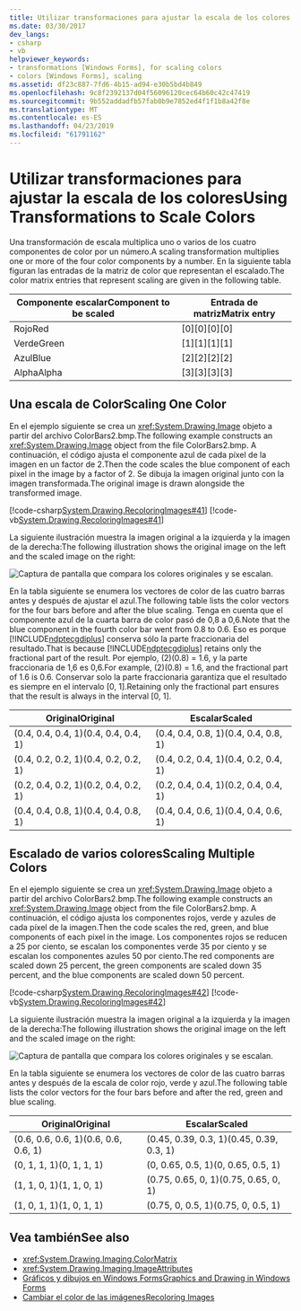 ```yaml
---
title: Utilizar transformaciones para ajustar la escala de los colores
ms.date: 03/30/2017
dev_langs:
- csharp
- vb
helpviewer_keywords:
- transformations [Windows Forms], for scaling colors
- colors [Windows Forms], scaling
ms.assetid: df23c887-7fd6-4b15-ad94-e30b5bd4b849
ms.openlocfilehash: 9c8f2392137d04f56096120cec64b60c42c47419
ms.sourcegitcommit: 9b552addadfb57fab0b9e7852ed4f1f1b8a42f8e
ms.translationtype: MT
ms.contentlocale: es-ES
ms.lasthandoff: 04/23/2019
ms.locfileid: "61791162"
---
```

# <a name="using-transformations-to-scale-colors"></a><span data-ttu-id="55e40-102">Utilizar transformaciones para ajustar la escala de los colores</span><span class="sxs-lookup"><span data-stu-id="55e40-102">Using Transformations to Scale Colors</span></span>
<span data-ttu-id="55e40-103">Una transformación de escala multiplica uno o varios de los cuatro componentes de color por un número.</span><span class="sxs-lookup"><span data-stu-id="55e40-103">A scaling transformation multiplies one or more of the four color components by a number.</span></span> <span data-ttu-id="55e40-104">En la siguiente tabla figuran las entradas de la matriz de color que representan el escalado.</span><span class="sxs-lookup"><span data-stu-id="55e40-104">The color matrix entries that represent scaling are given in the following table.</span></span>  
  
|<span data-ttu-id="55e40-105">Componente escalar</span><span class="sxs-lookup"><span data-stu-id="55e40-105">Component to be scaled</span></span>|<span data-ttu-id="55e40-106">Entrada de matriz</span><span class="sxs-lookup"><span data-stu-id="55e40-106">Matrix entry</span></span>|  
|----------------------------|------------------|  
|<span data-ttu-id="55e40-107">Rojo</span><span class="sxs-lookup"><span data-stu-id="55e40-107">Red</span></span>|<span data-ttu-id="55e40-108">[0][0]</span><span class="sxs-lookup"><span data-stu-id="55e40-108">[0][0]</span></span>|  
|<span data-ttu-id="55e40-109">Verde</span><span class="sxs-lookup"><span data-stu-id="55e40-109">Green</span></span>|<span data-ttu-id="55e40-110">[1][1]</span><span class="sxs-lookup"><span data-stu-id="55e40-110">[1][1]</span></span>|  
|<span data-ttu-id="55e40-111">Azul</span><span class="sxs-lookup"><span data-stu-id="55e40-111">Blue</span></span>|<span data-ttu-id="55e40-112">[2][2]</span><span class="sxs-lookup"><span data-stu-id="55e40-112">[2][2]</span></span>|  
|<span data-ttu-id="55e40-113">Alpha</span><span class="sxs-lookup"><span data-stu-id="55e40-113">Alpha</span></span>|<span data-ttu-id="55e40-114">[3][3]</span><span class="sxs-lookup"><span data-stu-id="55e40-114">[3][3]</span></span>|  
  
## <a name="scaling-one-color"></a><span data-ttu-id="55e40-115">Una escala de Color</span><span class="sxs-lookup"><span data-stu-id="55e40-115">Scaling One Color</span></span>  
 <span data-ttu-id="55e40-116">En el ejemplo siguiente se crea un <xref:System.Drawing.Image> objeto a partir del archivo ColorBars2.bmp.</span><span class="sxs-lookup"><span data-stu-id="55e40-116">The following example constructs an <xref:System.Drawing.Image> object from the file ColorBars2.bmp.</span></span> <span data-ttu-id="55e40-117">A continuación, el código ajusta el componente azul de cada píxel de la imagen en un factor de 2.</span><span class="sxs-lookup"><span data-stu-id="55e40-117">Then the code scales the blue component of each pixel in the image by a factor of 2.</span></span> <span data-ttu-id="55e40-118">Se dibuja la imagen original junto con la imagen transformada.</span><span class="sxs-lookup"><span data-stu-id="55e40-118">The original image is drawn alongside the transformed image.</span></span>  
  
 [!code-csharp[System.Drawing.RecoloringImages#41](~/samples/snippets/csharp/VS_Snippets_Winforms/System.Drawing.RecoloringImages/CS/Class1.cs#41)]
 [!code-vb[System.Drawing.RecoloringImages#41](~/samples/snippets/visualbasic/VS_Snippets_Winforms/System.Drawing.RecoloringImages/VB/Class1.vb#41)]  
  
 <span data-ttu-id="55e40-119">La siguiente ilustración muestra la imagen original a la izquierda y la imagen de la derecha:</span><span class="sxs-lookup"><span data-stu-id="55e40-119">The following illustration shows the original image on the left and the scaled image on the right:</span></span>  
  
 ![Captura de pantalla que compara los colores originales y se escalan.](./media/using-transformations-to-scale-colors/four-bar-scale-one-color.png)  
  
 <span data-ttu-id="55e40-121">En la tabla siguiente se enumera los vectores de color de las cuatro barras antes y después de ajustar el azul.</span><span class="sxs-lookup"><span data-stu-id="55e40-121">The following table lists the color vectors for the four bars before and after the blue scaling.</span></span> <span data-ttu-id="55e40-122">Tenga en cuenta que el componente azul de la cuarta barra de color pasó de 0,8 a 0,6.</span><span class="sxs-lookup"><span data-stu-id="55e40-122">Note that the blue component in the fourth color bar went from 0.8 to 0.6.</span></span> <span data-ttu-id="55e40-123">Eso es porque [!INCLUDE[ndptecgdiplus](../../../../includes/ndptecgdiplus-md.md)] conserva sólo la parte fraccionaria del resultado.</span><span class="sxs-lookup"><span data-stu-id="55e40-123">That is because [!INCLUDE[ndptecgdiplus](../../../../includes/ndptecgdiplus-md.md)] retains only the fractional part of the result.</span></span> <span data-ttu-id="55e40-124">Por ejemplo, (2)(0.8) = 1.6, y la parte fraccionaria de 1,6 es 0,6.</span><span class="sxs-lookup"><span data-stu-id="55e40-124">For example, (2)(0.8) = 1.6, and the fractional part of 1.6 is 0.6.</span></span> <span data-ttu-id="55e40-125">Conservar solo la parte fraccionaria garantiza que el resultado es siempre en el intervalo [0, 1].</span><span class="sxs-lookup"><span data-stu-id="55e40-125">Retaining only the fractional part ensures that the result is always in the interval [0, 1].</span></span>  
  
|<span data-ttu-id="55e40-126">Original</span><span class="sxs-lookup"><span data-stu-id="55e40-126">Original</span></span>|<span data-ttu-id="55e40-127">Escalar</span><span class="sxs-lookup"><span data-stu-id="55e40-127">Scaled</span></span>|  
|--------------|------------|  
|<span data-ttu-id="55e40-128">(0.4, 0.4, 0.4, 1)</span><span class="sxs-lookup"><span data-stu-id="55e40-128">(0.4, 0.4, 0.4, 1)</span></span>|<span data-ttu-id="55e40-129">(0.4, 0.4, 0.8, 1)</span><span class="sxs-lookup"><span data-stu-id="55e40-129">(0.4, 0.4, 0.8, 1)</span></span>|  
|<span data-ttu-id="55e40-130">(0.4, 0.2, 0.2, 1)</span><span class="sxs-lookup"><span data-stu-id="55e40-130">(0.4, 0.2, 0.2, 1)</span></span>|<span data-ttu-id="55e40-131">(0.4, 0.2, 0.4, 1)</span><span class="sxs-lookup"><span data-stu-id="55e40-131">(0.4, 0.2, 0.4, 1)</span></span>|  
|<span data-ttu-id="55e40-132">(0.2, 0.4, 0.2, 1)</span><span class="sxs-lookup"><span data-stu-id="55e40-132">(0.2, 0.4, 0.2, 1)</span></span>|<span data-ttu-id="55e40-133">(0.2, 0.4, 0.4, 1)</span><span class="sxs-lookup"><span data-stu-id="55e40-133">(0.2, 0.4, 0.4, 1)</span></span>|  
|<span data-ttu-id="55e40-134">(0.4, 0.4, 0.8, 1)</span><span class="sxs-lookup"><span data-stu-id="55e40-134">(0.4, 0.4, 0.8, 1)</span></span>|<span data-ttu-id="55e40-135">(0.4, 0.4, 0.6, 1)</span><span class="sxs-lookup"><span data-stu-id="55e40-135">(0.4, 0.4, 0.6, 1)</span></span>|  
  
## <a name="scaling-multiple-colors"></a><span data-ttu-id="55e40-136">Escalado de varios colores</span><span class="sxs-lookup"><span data-stu-id="55e40-136">Scaling Multiple Colors</span></span>  
 <span data-ttu-id="55e40-137">En el ejemplo siguiente se crea un <xref:System.Drawing.Image> objeto a partir del archivo ColorBars2.bmp.</span><span class="sxs-lookup"><span data-stu-id="55e40-137">The following example constructs an <xref:System.Drawing.Image> object from the file ColorBars2.bmp.</span></span> <span data-ttu-id="55e40-138">A continuación, el código ajusta los componentes rojos, verde y azules de cada píxel de la imagen.</span><span class="sxs-lookup"><span data-stu-id="55e40-138">Then the code scales the red, green, and blue components of each pixel in the image.</span></span> <span data-ttu-id="55e40-139">Los componentes rojos se reducen a 25 por ciento, se escalan los componentes verde 35 por ciento y se escalan los componentes azules 50 por ciento.</span><span class="sxs-lookup"><span data-stu-id="55e40-139">The red components are scaled down 25 percent, the green components are scaled down 35 percent, and the blue components are scaled down 50 percent.</span></span>  
  
 [!code-csharp[System.Drawing.RecoloringImages#42](~/samples/snippets/csharp/VS_Snippets_Winforms/System.Drawing.RecoloringImages/CS/Class1.cs#42)]
 [!code-vb[System.Drawing.RecoloringImages#42](~/samples/snippets/visualbasic/VS_Snippets_Winforms/System.Drawing.RecoloringImages/VB/Class1.vb#42)]  
  
 <span data-ttu-id="55e40-140">La siguiente ilustración muestra la imagen original a la izquierda y la imagen de la derecha:</span><span class="sxs-lookup"><span data-stu-id="55e40-140">The following illustration shows the original image on the left and the scaled image on the right:</span></span>  
  
 ![Captura de pantalla que compara los colores originales y se escalan.](./media/using-transformations-to-scale-colors/four-bar-scale-multiple-colors.png)  
  
 <span data-ttu-id="55e40-142">En la tabla siguiente se enumera los vectores de color de las cuatro barras antes y después de la escala de color rojo, verde y azul.</span><span class="sxs-lookup"><span data-stu-id="55e40-142">The following table lists the color vectors for the four bars before and after the red, green and blue scaling.</span></span>  
  
|<span data-ttu-id="55e40-143">Original</span><span class="sxs-lookup"><span data-stu-id="55e40-143">Original</span></span>|<span data-ttu-id="55e40-144">Escalar</span><span class="sxs-lookup"><span data-stu-id="55e40-144">Scaled</span></span>|  
|--------------|------------|  
|<span data-ttu-id="55e40-145">(0.6, 0.6, 0.6, 1)</span><span class="sxs-lookup"><span data-stu-id="55e40-145">(0.6, 0.6, 0.6, 1)</span></span>|<span data-ttu-id="55e40-146">(0.45, 0.39, 0.3, 1)</span><span class="sxs-lookup"><span data-stu-id="55e40-146">(0.45, 0.39, 0.3, 1)</span></span>|  
|<span data-ttu-id="55e40-147">(0, 1, 1, 1)</span><span class="sxs-lookup"><span data-stu-id="55e40-147">(0, 1, 1, 1)</span></span>|<span data-ttu-id="55e40-148">(0, 0.65, 0.5, 1)</span><span class="sxs-lookup"><span data-stu-id="55e40-148">(0, 0.65, 0.5, 1)</span></span>|  
|<span data-ttu-id="55e40-149">(1, 1, 0, 1)</span><span class="sxs-lookup"><span data-stu-id="55e40-149">(1, 1, 0, 1)</span></span>|<span data-ttu-id="55e40-150">(0.75, 0.65, 0, 1)</span><span class="sxs-lookup"><span data-stu-id="55e40-150">(0.75, 0.65, 0, 1)</span></span>|  
|<span data-ttu-id="55e40-151">(1, 0, 1, 1)</span><span class="sxs-lookup"><span data-stu-id="55e40-151">(1, 0, 1, 1)</span></span>|<span data-ttu-id="55e40-152">(0.75, 0, 0.5, 1)</span><span class="sxs-lookup"><span data-stu-id="55e40-152">(0.75, 0, 0.5, 1)</span></span>|  
  
## <a name="see-also"></a><span data-ttu-id="55e40-153">Vea también</span><span class="sxs-lookup"><span data-stu-id="55e40-153">See also</span></span>

- <xref:System.Drawing.Imaging.ColorMatrix>
- <xref:System.Drawing.Imaging.ImageAttributes>
- [<span data-ttu-id="55e40-154">Gráficos y dibujos en Windows Forms</span><span class="sxs-lookup"><span data-stu-id="55e40-154">Graphics and Drawing in Windows Forms</span></span>](graphics-and-drawing-in-windows-forms.md)
- [<span data-ttu-id="55e40-155">Cambiar el color de las imágenes</span><span class="sxs-lookup"><span data-stu-id="55e40-155">Recoloring Images</span></span>](recoloring-images.md)
